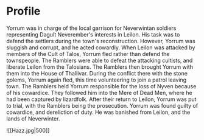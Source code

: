# Profile
Yorrum was in charge of the local garrison for Neverwintan soldiers representing Dagult Neverember's interests in Leilon. His task was to defend the settlers during the town's reconstruction. However, Yorrum was sluggish and corrupt, and he acted cowardly. When Leilon was attacked by members of the Cult of Talos, Yorrum fled rather than defend the townspeople. The Ramblers were able to defeat the attacking cultists, and liberate Leilon from the Talosians. The Ramblers then brought Yorrum with them into the House of Thallivar. During the conflict there with the stone golems, Yorrum again fled, this time volunteering to join a patrol leaving town. The Ramblers held Yorrum responsible for the loss of Nyven because of his cowardice. They followed him into the Mere of Dead Men, where he had been captured by lizardfolk. After their return to Leilon, Yorrum was put to trial, with the Ramblers being the prosecution. Yorrum was found guilty of cowardice, and dereliction of duty. He was banished from Leilon, and the lands of Neverwinter.

![[Hazz.jpg|500]]
